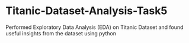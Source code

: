 # Titanic-Dataset-Analysis-Task5
Performed  Exploratory Data Analysis (EDA) on Titanic Dataset and found useful insights from the dataset using python
